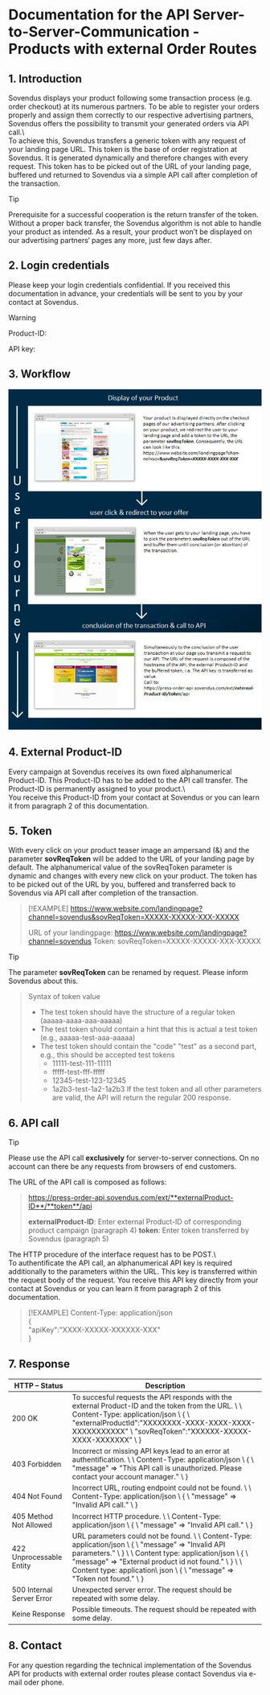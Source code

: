 # Documentation for the API Server-to-Server-Communication - Products with external Order Routes

## 1. Introduction

Sovendus displays your product following some transaction process (e.g. order checkout) at its numerous partners. To be able to register your orders properly and assign them correctly to our respective advertising partners, Sovendus offers the possibility to transmit your generated orders via API call.\ \
To achieve this, Sovendus transfers a generic token with any request of your landing page URL. This token is the base of order registration at Sovendus. It is generated dynamically and therefore changes with every request. This token has to be picked out of the URL of your landing page, buffered und returned to Sovendus via a simple API call after completion of the transaction.

> [!TIP]
> Prerequisite for a successful cooperation is the return transfer of the token.
> Without a proper back transfer, the Sovendus algorithm is not able to handle your product as intended. As a
> result, your product won’t be displayed on our advertising partners‘ pages any more, just few days after.

## 2. Login credentials

Please keep your login credentials confidential. If you received this documentation in advance, your credentials will be sent to you by your contact at Sovendus.

> [!WARNING]
> Product-ID:
>
> API key:
>

## 3. Workflow

![Workflow-image](https://raw.githubusercontent.com/Sovendus-GmbH/Generic-Sovendus-Checkout-Products-Postback-Integration-Documentation/main/workflowimg.png)

## 4. External Product-ID

Every campaign at Sovendus receives its own fixed alphanumerical Product-ID. This Product-ID has to be added to the API call transfer. The Product-ID is permanently assigned to your product.\ \
You receive this Product-ID from your contact at Sovendus or you can learn it from paragraph 2 of this documentation.

## 5. Token

With every click on your product teaser image an ampersand (&) and the parameter **sovReqToken** will be added to the URL of your landing page by default. The alphanumerical value of the sovReqToken parameter is dynamic and changes with every new click on your product. The token has to be picked out of the URL by you, buffered and transferred back to Sovendus via API call after completion of the transaction.

> [!EXAMPLE]
> https://www.website.com/landingpage?channel=sovendus&sovReqToken=XXXXX-XXXXX-XXX-XXXXX
>
> URL of your landingpage: https://www.website.com/landingpage?channel=sovendus
> Token: sovReqToken=XXXXX-XXXXX-XXX-XXXXX

> [!TIP]
> The parameter **sovReqToken** can be renamed by request. Please inform Sovendus about this.

> Syntax of token value
>    - The test token should have the structure of a regular token (aaaaa-aaaa-aaa-aaaaa)
>    - The test token should contain a hint that this is actual a test token (e.g., aaaaa-test-aaa-aaaaa)
>    - The test token should contain the "code" "test" as a second part, e.g., this should be accepted test tokens
>        - 11111-test-111-11111
>        - fffff-test-fff-fffff
>        - 12345-test-123-12345
>        - 1a2b3-test-1a2-1a2b3
> If the test token and all other parameters are valid, the API will return the regular 200 response.

## 6. API call

> [!TIP]
> Please use the API call **exclusively** for server-to-server connections.
> On no account can there be any requests from browsers of end customers.

The URL of the API call is composed as follows:
> https://press-order-api.sovendus.com/ext/**externalProduct-ID**/**token**/api
>
> **externalProduct-ID**: Enter external Product-ID of corresponding product campaign (paragraph 4)
> **token**: Enter token transferred by Sovendus (paragraph 5)

The HTTP procedure of the interface request has to be POST.\ \
To authentificate the API call, an alphanumerical API key is required additionally to the parameters within the URL. This key is transferred within the request body of the request. You receive this API key directly from your contact at Sovendus or you can learn it from paragraph 2 of this documentation.

> [!EXAMPLE]
> Content-Type: application/json  
> {  
> "apiKey":"XXXX-XXXXX-XXXXXX-XXX"  
> }

## 7. Response

| HTTP – Status | Description |
|----------------------|----------------------|
| 200 OK | To succesful requests the API responds with the external Product-ID and the token from the URL. \ \ Content-Type: application/json \ { \ "externalProductId":"XXXXXXXX-XXXX-XXXX-XXXX-XXXXXXXXXXX" \ "sovReqToken":"XXXXXX-XXXXX-XXXX-XXXXXXX" \ }|
| 403 Forbidden | Incorrect or missing API keys lead to an error at authentification. \ \ Content-Type: application/json \ { \ "message" => "This API call is unauthorized. Please contact your account manager." \ }|
| 404 Not Found | Incorrect URL, routing endpoint could not be found. \ \ Content-Type: application/json \ { \ "message" => "Invalid API call." \ }|
| 405 Method Not Allowed | Incorrect HTTP procedure. \ \ Content-Type: application/json \ { \ "message" => "Invalid API call." \ }|
| 422 Unprocessable Entity | URL parameters could not be found. \ \ Content-Type: application/json \ { \ "message" => "Invalid API parameters." \ } \ \ Content type: application/json \ { \ "message" => "External product id not found." \ } \ \ Content type: application\ json \ { \ "message" => "Token not found." \ } |
| 500 Internal Server Error | Unexpected server error. The request should be repeated with some delay. |
| Keine Response | Possible timeouts. The request should be repeated with some delay. |

## 8. Contact
For any question regarding the technical implementation of the Sovendus API for products with external order routes please contact Sovendus via e-mail oder phone.